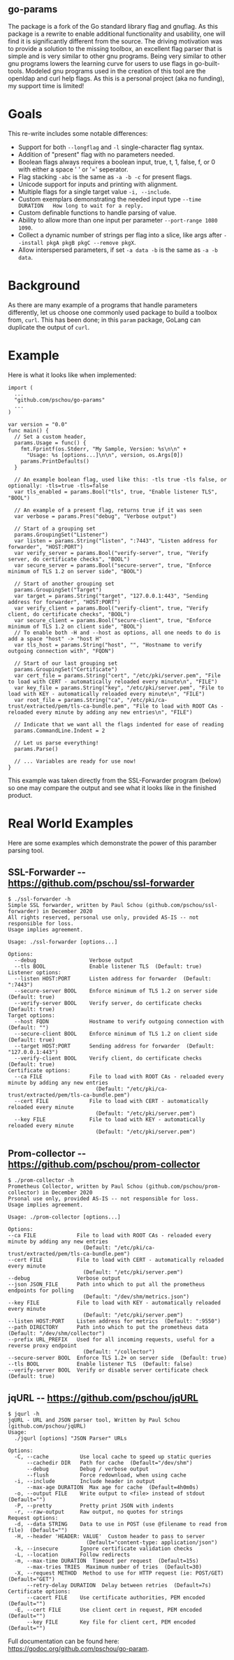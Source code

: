 go-params
-----

The package is a fork of the Go standard library flag and gnuflag.  As this
package is a rewrite to enable additional functionality and usability, one will find it is significantly different from the source.  The driving motivation was
to provide a solution to the missing toolbox, an excellent flag parser that is simple and is very similar to other gnu programs.  Being very similar to other gnu programs lowers the learning curve for users to use flags in go-built-tools.  Modeled gnu programs used in the creation of this tool are the openldap and curl
help flags.  As this is a personal project (aka no funding), my support time is limited!

# Goals

This re-write includes some notable differences:

- Support for both `--longflag` and `-l` single-character flag syntax.
- Addition of "present" flag with no parameters needed.
- Boolean flags always requires a boolean input, true, t, 1, false, f, or 0 with either a space ' ' or '=' seperator.
- Flag stacking `-abc` is the same as `-a -b -c` for present flags.
- Unicode support for inputs and printing with alignment.
- Multiple flags for a single target value `-i, --include`.
- Custom exemplars demonstrating the needed input type `--time DURATION   How long to wait for a reply.`
- Custom definable functions to handle parsing of value.
- Ability to allow more than one input per parameter `--port-range 1080 1090`.
- Collect a dynamic number of strings per flag into a slice, like args after `--install pkgA pkgB pkgC --remove pkgX`.
- Allow interspersed parameters, if set `-a data -b` is the same as `-a -b data`.

# Background

As there are many example of a programs that handle parameters differently, let us choose one commonly used
package to build a toolbox from, `curl`.  This has been done; in this `param` package, GoLang can duplicate
the output of `curl`.

# Example

Here is what it looks like when implemented:
```
import (
  ...
  "github.com/pschou/go-params"
  ...
)

var version = "0.0"
func main() {
  // Set a custom header,
  params.Usage = func() {
    fmt.Fprintf(os.Stderr, "My Sample, Version: %s\n\n" +
      "Usage: %s [options...]\n\n", version, os.Args[0])
    params.PrintDefaults()
  }

  // An example boolean flag, used like this: -tls true -tls false, or optionally: -tls=true -tls=false
  var tls_enabled = params.Bool("tls", true, "Enable listener TLS", "BOOL")

  // An example of a present flag, returns true if it was seen
  var verbose = params.Pres("debug", "Verbose output")

  // Start of a grouping set
  params.GroupingSet("Listener")
  var listen = params.String("listen", ":7443", "Listen address for forwarder", "HOST:PORT")
  var verify_server = params.Bool("verify-server", true, "Verify server, do certificate checks", "BOOL")
  var secure_server = params.Bool("secure-server", true, "Enforce minimum of TLS 1.2 on server side", "BOOL")

  // Start of another grouping set
  params.GroupingSet("Target")
  var target = params.String("target", "127.0.0.1:443", "Sending address for forwarder", "HOST:PORT")
  var verify_client = params.Bool("verify-client", true, "Verify client, do certificate checks", "BOOL")
  var secure_client = params.Bool("secure-client", true, "Enforce minimum of TLS 1.2 on client side", "BOOL")
  // To enable both -H and --host as options, all one needs to do is add a space "host" -> "host H"
  var tls_host = params.String("host", "", "Hostname to verify outgoing connection with", "FQDN")

  // Start of our last grouping set
  params.GroupingSet("Certificate")
  var cert_file = params.String("cert", "/etc/pki/server.pem", "File to load with CERT - automatically reloaded every minute\n", "FILE")
  var key_file = params.String("key", "/etc/pki/server.pem", "File to load with KEY - automatically reloaded every minute\n", "FILE")
  var root_file = params.String("ca", "/etc/pki/ca-trust/extracted/pem/tls-ca-bundle.pem", "File to load with ROOT CAs - reloaded every minute by adding any new entries\n", "FILE")

  // Indicate that we want all the flags indented for ease of reading
  params.CommandLine.Indent = 2

  // Let us parse everything!
  params.Parse()

  // ... Variables are ready for use now!
}
```
This example was taken directly from the SSL-Forwarder program (below) so one may compare the output and see what it looks like in the finished product.

# Real World Examples
Here are some examples which demonstrate the power of this paramber parsing tool.

## SSL-Forwarder -- https://github.com/pschou/ssl-forwarder
```
$ ./ssl-forwarder -h
Simple SSL forwarder, written by Paul Schou (github.com/pschou/ssl-forwarder) in December 2020
All rights reserved, personal use only, provided AS-IS -- not responsible for loss.
Usage implies agreement.

Usage: ./ssl-forwarder [options...]

Options:
  --debug                 Verbose output
  --tls BOOL              Enable listener TLS  (Default: true)
Listener options:
  --listen HOST:PORT      Listen address for forwarder  (Default: ":7443")
  --secure-server BOOL    Enforce minimum of TLS 1.2 on server side  (Default: true)
  --verify-server BOOL    Verify server, do certificate checks  (Default: true)
Target options:
  --host FQDN             Hostname to verify outgoing connection with  (Default: "")
  --secure-client BOOL    Enforce minimum of TLS 1.2 on client side  (Default: true)
  --target HOST:PORT      Sending address for forwarder  (Default: "127.0.0.1:443")
  --verify-client BOOL    Verify client, do certificate checks  (Default: true)
Certificate options:
  --ca FILE               File to load with ROOT CAs - reloaded every minute by adding any new entries
                            (Default: "/etc/pki/ca-trust/extracted/pem/tls-ca-bundle.pem")
  --cert FILE             File to load with CERT - automatically reloaded every minute
                            (Default: "/etc/pki/server.pem")
  --key FILE              File to load with KEY - automatically reloaded every minute
                            (Default: "/etc/pki/server.pem")
```

## Prom-collector -- https://github.com/pschou/prom-collector
```
$ ./prom-collector -h
Prometheus Collector, written by Paul Schou (github.com/pschou/prom-collector) in December 2020
Prsonal use only, provided AS-IS -- not responsible for loss.
Usage implies agreement.

Usage: ./prom-collector [options...]

Options:
--ca FILE             File to load with ROOT CAs - reloaded every minute by adding any new entries
                        (Default: "/etc/pki/ca-trust/extracted/pem/tls-ca-bundle.pem")
--cert FILE           File to load with CERT - automatically reloaded every minute
                        (Default: "/etc/pki/server.pem")
--debug               Verbose output
--json JSON_FILE      Path into which to put all the prometheus endpoints for polling
                        (Default: "/dev/shm/metrics.json")
--key FILE            File to load with KEY - automatically reloaded every minute
                        (Default: "/etc/pki/server.pem")
--listen HOST:PORT    Listen address for metrics  (Default: ":9550")
--path DIRECTORY      Path into which to put the prometheus data  (Default: "/dev/shm/collector")
--prefix URL_PREFIX   Used for all incoming requests, useful for a reverse proxy endpoint
                        (Default: "/collector")
--secure-server BOOL  Enforce TLS 1.2+ on server side  (Default: true)
--tls BOOL            Enable listener TLS  (Default: false)
--verify-server BOOL  Verify or disable server certificate check  (Default: true)
```

## jqURL -- https://github.com/pschou/jqURL
```
$ jqurl -h
jqURL - URL and JSON parser tool, Written by Paul Schou (github.com/pschou/jqURL)
Usage:
  ./jqurl [options] "JSON Parser" URLs

Options:
  -C, --cache          Use local cache to speed up static queries
      --cachedir DIR   Path for cache  (Default="/dev/shm")
      --debug          Debug / verbose output
      --flush          Force redownload, when using cache
  -i, --include        Include header in output
      --max-age DURATION  Max age for cache  (Default=4h0m0s)
  -o, --output FILE    Write output to <file> instead of stdout  (Default="")
  -P, --pretty         Pretty print JSON with indents
  -r, --raw-output     Raw output, no quotes for strings
Request options:
  -d, --data STRING    Data to use in POST (use @filename to read from file)  (Default="")
  -H, --header 'HEADER: VALUE'  Custom header to pass to server
                         (Default="content-type: application/json")
  -k, --insecure       Ignore certificate validation checks
  -L, --location       Follow redirects
  -m, --max-time DURATION  Timeout per request  (Default=15s)
      --max-tries TRIES  Maximum number of tries  (Default=30)
  -X, --request METHOD  Method to use for HTTP request (ie: POST/GET)  (Default="GET")
      --retry-delay DURATION  Delay between retries  (Default=7s)
Certificate options:
      --cacert FILE    Use certificate authorities, PEM encoded  (Default="")
  -E, --cert FILE      Use client cert in request, PEM encoded  (Default="")
      --key FILE       Key file for client cert, PEM encoded  (Default="")
```





Full documentation can be found here: https://godoc.org/github.com/pschou/go-param.
